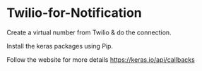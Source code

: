 # Twilio-for-Notification

Create a virtual number from Twilio & do the connection.

Install the keras packages using Pip.

Follow the website for more details https://keras.io/api/callbacks
